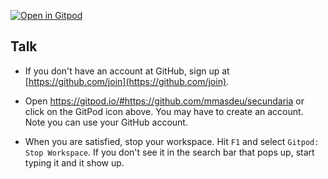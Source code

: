 [![Open in Gitpod](https://gitpod.io/button/open-in-gitpod.svg)](https://gitpod.io/#https://github.com/mmasdeu/secundaria)

## Talk

- If you don't have an account at GitHub, sign up at [https://github.com/join](https://github.com/join).
- Open https://gitpod.io/#https://github.com/mmasdeu/secundaria
or click on the GitPod icon above. You may have to create an account. Note you can use your GitHub 
account. 

- When you are satisfied, stop your workspace. Hit `F1` and select `Gitpod: Stop Workspace`. If 
you don't see it in the search bar that pops up, start typing it and it show up. 

